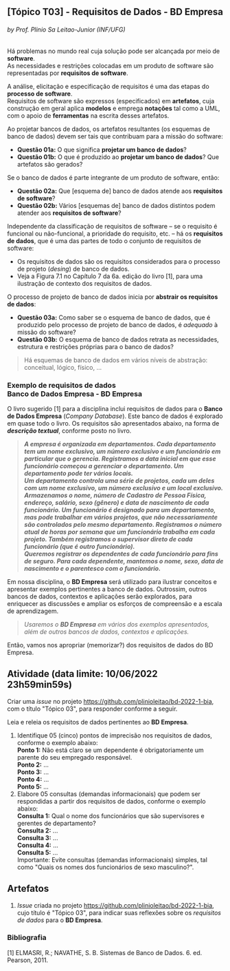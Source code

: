 ## [Tópico T03] - Requisitos de Dados - BD Empresa
###### *by Prof. Plinio Sa Leitao-Junior (INF/UFG)*

Há problemas no mundo real cuja solução pode ser alcançada por meio de **software**.<br>
As necessidades e restrições colocadas em um produto de software são representadas por **requisitos de software**. 

A análise, elicitação e especificação de requisitos é uma das etapas do **processo de software**.<br>
Requisitos de software são expressos (especificados) em **artefatos**, cuja construção em geral aplica **modelos** e emprega **notações** tal como a UML, com o apoio de **ferramentas** na escrita desses artefatos.

Ao projetar bancos de dados, os artefatos resultantes (os esquemas de banco de dados) devem ser tais que contribuam para a missão do software:
- **Questão 01a:** O que significa **projetar um banco de dados**?
- **Questão 01b:** O que é produzido ao **projetar um banco de dados**? Que artefatos são gerados?

Se o banco de dados é parte integrante de um produto de software, então:
- **Questão 02a:** Que [esquema de] banco de dados atende aos **requisitos de software**?
- **Questão 02b:** Vários [esquemas de] banco de dados distintos podem atender aos **requisitos de software**?

Independente da classificação de requisitos de software – se o requisito é funcional ou não-funcional, a prioridade do requisito, etc. – há os **requisitos de dados**, que é uma das partes de todo o conjunto de requisitos de software:
- Os requisitos de dados são os requisitos considerados para o processo de projeto (_desing_) de banco de dados.
- Veja a Figura 7.1 no Capítulo 7 da 6a. edição do livro [1], para uma ilustração de contexto dos requisitos de dados.

O processo de projeto de banco de dados inicia por **abstrair os requisitos de dados**:
- **Questão 03a:** Como saber se o esquema de banco de dados, que é produzido pelo processo de projeto de banco de dados, é *adequado* à missão do software?
- **Questão 03b:** O esquema de banco de dados retrata as necessidades, estrutura e restrições próprias para o banco de dados?

> Há esquemas de banco de dados em vários níveis de abstração: conceitual, lógico, físico, ...

### Exemplo de requisitos de dados<br>Banco de Dados Empresa - BD Empresa

O livro sugerido [1] para a disciplina inclui requisitos de dados para o **Banco de Dados Empresa** (*Company Database*). Este banco de dados é explorado em quase todo o livro. Os requisitos são apresentados abaixo, na forma de ***descrição textual***, conforme posto no livro.

>***A empresa é organizada em departamentos. Cada departamento tem um nome exclusivo, um número exclusivo e um funcionário em particular que o gerencia. Registramos a data inicial em que esse funcionário começou a gerenciar o departamento. Um departamento pode ter vários locais.<br>
Um departamento controla uma série de projetos, cada um deles com um nome exclusivo, um número exclusivo e um local exclusivo.<br>
Armazenamos o nome, número de Cadastro de Pessoa Física, endereço, salário, sexo (gênero) e data de nascimento de cada funcionário. Um funcionário é designado para um departamento, mas pode trabalhar em vários projetos, que não necessariamente são controlados pelo mesmo departamento. Registramos o número atual de horas por semana que um funcionário trabalha em cada projeto. Também registramos o supervisor direto de cada funcionário (que é outro funcionário).<br>
Queremos registrar os dependentes de cada funcionário para fins de seguro. Para cada dependente, mantemos o nome, sexo, data de nascimento e o parentesco com o funcionário.***

Em nossa disciplina, o **BD Empresa** será utilizado para ilustrar conceitos e apresentar exemplos pertinentes a banco de dados. Outrossim, outros bancos de dados, contextos e aplicações serão explorados, para enriquecer as discussões e ampliar os esforços de compreensão e a escala de aprendizagem.

>*Usaremos o **BD Empresa** em vários dos exemplos apresentados, além de outros bancos de dados, contextos e aplicações.*

Então, vamos nos apropriar (memorizar?) dos requisitos de dados do BD Empresa.

## Atividade (data limite: **10/06/2022 23h59min59s**)

Criar uma _issue_ no projeto https://github.com/plinioleitao/bd-2022-1-bia, com o título "Tópico 03", para responder conforme a seguir.

Leia e releia os requisitos de dados pertinentes ao **BD Empresa**.

1. Identifique 05 (cinco) pontos de imprecisão nos requisitos de dados, conforme o exemplo abaixo:<br>
**Ponto 1:** Não está claro se um dependente é obrigatoriamente um parente do seu empregado responsável.<br>
**Ponto 2:** ...<br>
**Ponto 3:** ...<br>
**Ponto 4:** ...<br>
**Ponto 5:** ...
1. Elabore 05 consultas (demandas informacionais) que podem ser respondidas a partir dos requisitos de dados, conforme o exemplo abaixo:<br>
**Consulta 1:** Qual o nome dos funcionários que são supervisores e gerentes de departamento?<br>
**Consulta 2:** ...<br>
**Consulta 3:** ...<br>
**Consulta 4:** ...<br>
**Consulta 5:** ...<br>
Importante: Evite consultas (demandas informacionais) simples, tal como "Quais os nomes dos funcionários de sexo masculino?".

## Artefatos

1. _Issue_ criada no projeto https://github.com/plinioleitao/bd-2022-1-bia, cujo título é "Tópico 03", para indicar suas reflexões sobre os *requisitos de dados* para o **BD Empresa**.

### Bibliografia

[1] ELMASRI, R.; NAVATHE, S. B. Sistemas de Banco de Dados. 6. ed. Pearson, 2011.
